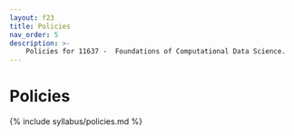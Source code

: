 ```yaml
---
layout: f23
title: Policies
nav_order: 5
description: >-
    Policies for 11637 -  Foundations of Computational Data Science.
---
```


# Policies

{% include syllabus/policies.md %}